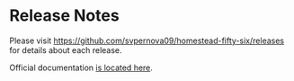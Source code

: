 # Release Notes

Please visit https://github.com/svpernova09/homestead-fifty-six/releases for details about each release.

Official documentation [is located here](DOCS.md).
